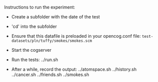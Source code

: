 Instructions to run the experiment:

- Create a subfolder with the date of the test
- 'cd' into the subfolder
- Ensure that this datafile is preloaded in your opencog.conf file: ```test-datasets/pln/tuffy/smokes/smokes.scm```
- Start the cogserver
- Run the tests:
    ../run.sh

- After a while, record the output:
    ../atomspace.sh
    ../history.sh
    ../cancer.sh
    ../friends.sh
    ../smokes.sh
